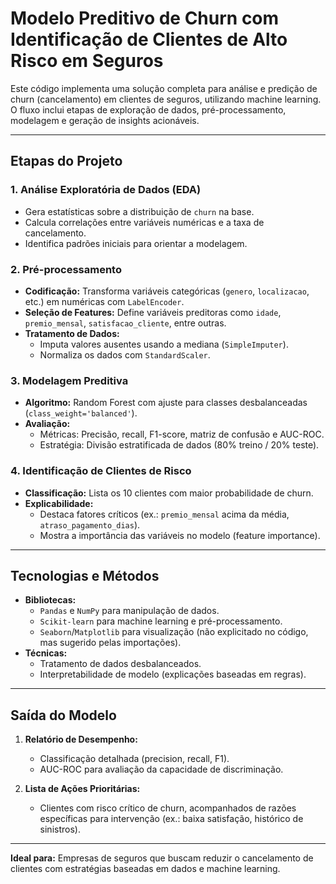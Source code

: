 # Modelo Preditivo de Churn com Identificação de Clientes de Alto Risco em Seguros  

Este código implementa uma solução completa para análise e predição de churn (cancelamento) em clientes de seguros, utilizando machine learning. O fluxo inclui etapas de exploração de dados, pré-processamento, modelagem e geração de insights acionáveis.

---

## **Etapas do Projeto**  

### 1. **Análise Exploratória de Dados (EDA)**  
- Gera estatísticas sobre a distribuição de `churn` na base.  
- Calcula correlações entre variáveis numéricas e a taxa de cancelamento.  
- Identifica padrões iniciais para orientar a modelagem.  

### 2. **Pré-processamento**  
- **Codificação:** Transforma variáveis categóricas (`genero`, `localizacao`, etc.) em numéricas com `LabelEncoder`.  
- **Seleção de Features:** Define variáveis preditoras como `idade`, `premio_mensal`, `satisfacao_cliente`, entre outras.  
- **Tratamento de Dados:**  
  - Imputa valores ausentes usando a mediana (`SimpleImputer`).  
  - Normaliza os dados com `StandardScaler`.  

### 3. **Modelagem Preditiva**  
- **Algoritmo:** Random Forest com ajuste para classes desbalanceadas (`class_weight='balanced'`).  
- **Avaliação:**  
  - Métricas: Precisão, recall, F1-score, matriz de confusão e AUC-ROC.  
  - Estratégia: Divisão estratificada de dados (80% treino / 20% teste).  

### 4. **Identificação de Clientes de Risco**  
- **Classificação:** Lista os 10 clientes com maior probabilidade de churn.  
- **Explicabilidade:**  
  - Destaca fatores críticos (ex.: `premio_mensal` acima da média, `atraso_pagamento_dias`).  
  - Mostra a importância das variáveis no modelo (feature importance).  

---

## **Tecnologias e Métodos**  
- **Bibliotecas:**  
  - `Pandas` e `NumPy` para manipulação de dados.  
  - `Scikit-learn` para machine learning e pré-processamento.  
  - `Seaborn`/`Matplotlib` para visualização (não explicitado no código, mas sugerido pelas importações).  
- **Técnicas:**  
  - Tratamento de dados desbalanceados.  
  - Interpretabilidade de modelo (explicações baseadas em regras).  

---

## **Saída do Modelo**  
1. **Relatório de Desempenho:**  
   - Classificação detalhada (precision, recall, F1).  
   - AUC-ROC para avaliação da capacidade de discriminação.  

2. **Lista de Ações Prioritárias:**  
   - Clientes com risco crítico de churn, acompanhados de razões específicas para intervenção (ex.: baixa satisfação, histórico de sinistros).  

---

**Ideal para:** Empresas de seguros que buscam reduzir o cancelamento de clientes com estratégias baseadas em dados e machine learning.  
